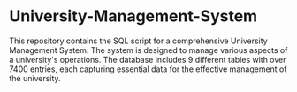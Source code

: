 # University-Management-System
This repository contains the SQL script for a comprehensive University Management System. The system is designed to manage various aspects of a university's operations. The database includes 9 different tables with over 7400 entries, each capturing essential data for the effective management of the university.
